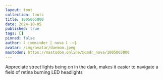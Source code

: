 ```yaml
---
layout: toot
collection: toots
title: 1005065000
date: 2024-10-05
published: true
tags: []
pinned: false
author: ⸸ commander ░ nova ⸸ :~$
avatar: /img/avatar/daemon.jpeg
mastodon: https://mastodon.online/@cmdr_nova/1005065000
---
```


Appreciate street lights being on in the dark, makes it easier to navigate a field of retina burning LED headlights
